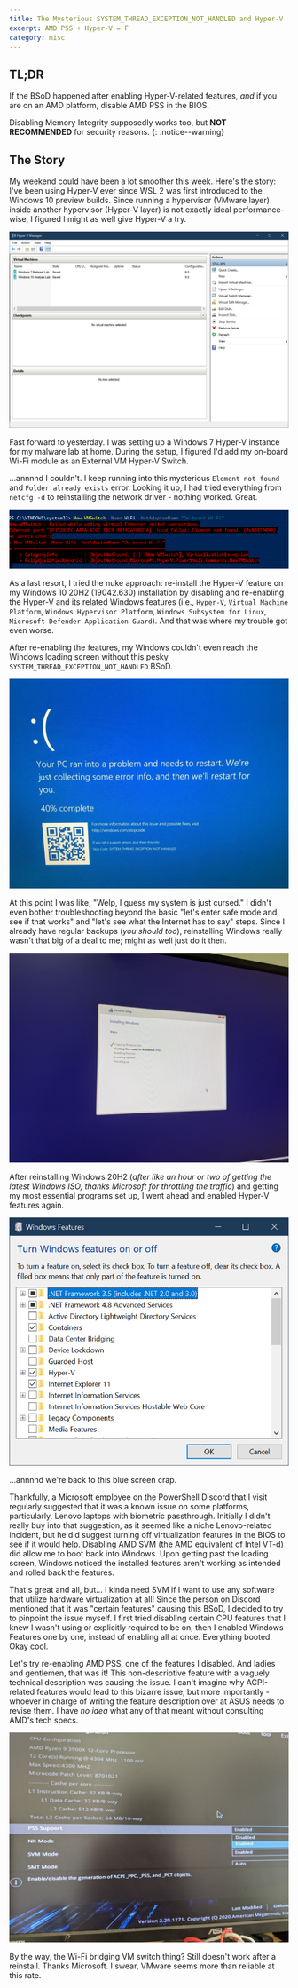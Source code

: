 ```yaml
---
title: The Mysterious SYSTEM_THREAD_EXCEPTION_NOT_HANDLED and Hyper-V
excerpt: AMD PSS + Hyper-V = F
category: misc
---
```


## TL;DR

If the BSoD happened after enabling Hyper-V-related features, *and* if you are on an AMD platform, disable AMD PSS in the BIOS.

Disabling Memory Integrity supposedly works too, but **NOT RECOMMENDED** for security reasons.
{: .notice--warning}

## The Story

My weekend could have been a lot smoother this week. Here's the story: I've been using Hyper-V ever since WSL 2 was first introduced to the Windows 10 preview builds. Since running a hypervisor (VMware layer) inside another hypervisor (Hyper-V layer) is not exactly ideal performance-wise, I figured I might as well give Hyper-V a try.

![Image](/assets/images/posts/e722c7e01dd42b7e3b8729e2b56697c334c3f6281a07ab9997b35696410af0e5.png)  

Fast forward to yesterday. I was setting up a Windows 7 Hyper-V instance for my malware lab at home. During the setup, I figured I'd add my on-board Wi-Fi module as an External VM Hyper-V Switch.

...annnnd I couldn't. I keep running into this mysterious `Element not found` and `Folder already exists` error. Looking it up, I had tried everything from `netcfg -d` to reinstalling the network driver - nothing worked. Great.

![Image](/assets/images/posts/3bb00caa35e52b5f699c90910bdabd07bd3fc0d1cde0ee72431603d0407bd42a.png)  

As a last resort, I tried the nuke approach: re-install the Hyper-V feature on my Windows 10 20H2 (19042.630) installation by disabling and re-enabling the Hyper-V and its related Windows features (i.e., `Hyper-V`, `Virtual Machine Platform`, `Windows Hypervisor Platform`, `Windows Subsystem for Linux`, `Microsoft Defender Application Guard`). And that was where my trouble got even worse.

After re-enabling the features, my Windows couldn't even reach the Windows loading screen without this pesky `SYSTEM_THREAD_EXCEPTION_NOT_HANDLED` BSoD.

![Image](/assets/images/posts/3f4359142bf87d749b0a5cf2b756e3be7afd66699d7cdf9bce12702f807d7e74.png)  

At this point I was like, "Welp, I guess my system is just cursed." I didn't even bother troubleshooting beyond the basic "let's enter safe mode and see if that works" and "let's see what the Internet has to say" steps. Since I already have regular backups (*you should too*), reinstalling Windows really wasn't that big of a deal to me; might as well just do it then.

![Image](/assets/images/posts/aca24a4af39768458fd3034667ae0f451975142b5c7e0e3dbdd13ba4f181a193.jpg)  

After reinstalling Windows 20H2 (*after like an hour or two of getting the latest Windows ISO, thanks Microsoft for throttling the traffic*) and getting my most essential programs set up, I went ahead and enabled Hyper-V features again.

![Image](/assets/images/posts/37488bb1b84a7ff265ea968c2a1d64a6af25623a3c00c2ebd3dad9c0ef7a9b02.png)  

...annnnd we're back to this blue screen crap.

Thankfully, a Microsoft employee on the PowerShell Discord that I visit regularly suggested that it was a known issue on some platforms, particularly, Lenovo laptops with biometric passthrough. Initially I didn't really buy into that suggestion, as it seemed like a niche Lenovo-related incident, but he did suggest turning off virtualization features in the BIOS to see if it would help. Disabling AMD SVM (the AMD equivalent of Intel VT-d) did allow me to boot back into Windows. Upon getting past the loading screen, Windows noticed the installed features aren't working as intended and rolled back the features.

That's great and all, but... I kinda need SVM if I want to use any software that utilize hardware virtualization at all! Since the person on Discord mentioned that it was "certain features" causing this BSoD, I decided to try to pinpoint the issue myself. I first tried disabling certain CPU features that I knew I wasn't using or explicitly required to be on, then I enabled Windows Features one by one, instead of enabling all at once. Everything booted. Okay cool.

Let's try re-enabling AMD PSS, one of the features I disabled. And ladies and gentlemen, that was it! This non-descriptive feature with a vaguely technical description was causing the issue. I can't imagine why ACPI-related features would lead to this bizarre issue, but more importantly - whoever in charge of writing the feature description over at ASUS needs to revise them. I have *no idea* what any of that meant without consulting AMD's tech specs.

![Image](/assets/images/posts/24fceb358766c2eaeecf139b8e69776dd3688d801ccb8b71802eab2823d6dfce.jpg)  

By the way, the Wi-Fi bridging VM switch thing? Still doesn't work after a reinstall. Thanks Microsoft. I swear, VMware seems more than reliable at this rate.
